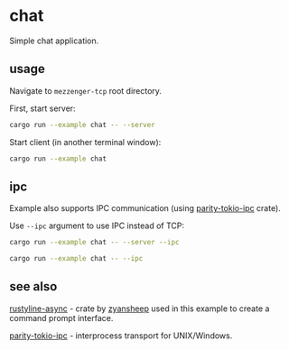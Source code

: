 # chat

Simple chat application.

## usage

Navigate to `mezzenger-tcp` root directory.

First, start server:
```bash
cargo run --example chat -- --server
```

Start client (in another terminal window):
```bash
cargo run --example chat
```

## ipc

Example also supports IPC communication (using [parity-tokio-ipc](https://github.com/paritytech/parity-tokio-ipc) crate).

Use `--ipc` argument to use IPC instead of TCP:

```bash
cargo run --example chat -- --server --ipc
```

```bash
cargo run --example chat -- --ipc
```

## see also

[rustyline-async](https://github.com/zyansheep/rustyline-async) - crate by [zyansheep](https://github.com/zyansheep)
used in this example to create a command prompt interface.

[parity-tokio-ipc](https://github.com/paritytech/parity-tokio-ipc) - interprocess transport for UNIX/Windows.
